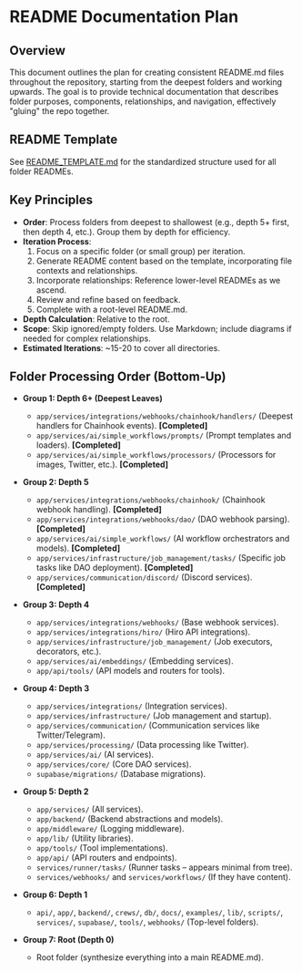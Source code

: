 # README Documentation Plan

## Overview
This document outlines the plan for creating consistent README.md files throughout the repository, starting from the deepest folders and working upwards. The goal is to provide technical documentation that describes folder purposes, components, relationships, and navigation, effectively "gluing" the repo together.

## README Template
See [README_TEMPLATE.md](./README_TEMPLATE.md) for the standardized structure used for all folder READMEs.

## Key Principles
- **Order**: Process folders from deepest to shallowest (e.g., depth 5+ first, then depth 4, etc.). Group them by depth for efficiency.
- **Iteration Process**:
  1. Focus on a specific folder (or small group) per iteration.
  2. Generate README content based on the template, incorporating file contexts and relationships.
  3. Incorporate relationships: Reference lower-level READMEs as we ascend.
  4. Review and refine based on feedback.
  5. Complete with a root-level README.md.
- **Depth Calculation**: Relative to the root.
- **Scope**: Skip ignored/empty folders. Use Markdown; include diagrams if needed for complex relationships.
- **Estimated Iterations**: ~15-20 to cover all directories.

## Folder Processing Order (Bottom-Up)

- **Group 1: Depth 6+ (Deepest Leaves)**
  - `app/services/integrations/webhooks/chainhook/handlers/` (Deepest handlers for Chainhook events). **[Completed]**
  - `app/services/ai/simple_workflows/prompts/` (Prompt templates and loaders). **[Completed]**
  - `app/services/ai/simple_workflows/processors/` (Processors for images, Twitter, etc.). **[Completed]**

- **Group 2: Depth 5**
  - `app/services/integrations/webhooks/chainhook/` (Chainhook webhook handling). **[Completed]**
  - `app/services/integrations/webhooks/dao/` (DAO webhook parsing). **[Completed]**
  - `app/services/ai/simple_workflows/` (AI workflow orchestrators and models). **[Completed]**
  - `app/services/infrastructure/job_management/tasks/` (Specific job tasks like DAO deployment). **[Completed]**
  - `app/services/communication/discord/` (Discord services). **[Completed]**

- **Group 3: Depth 4**
  - `app/services/integrations/webhooks/` (Base webhook services).
  - `app/services/integrations/hiro/` (Hiro API integrations).
  - `app/services/infrastructure/job_management/` (Job executors, decorators, etc.).
  - `app/services/ai/embeddings/` (Embedding services).
  - `app/api/tools/` (API models and routers for tools).

- **Group 4: Depth 3**
  - `app/services/integrations/` (Integration services).
  - `app/services/infrastructure/` (Job management and startup).
  - `app/services/communication/` (Communication services like Twitter/Telegram).
  - `app/services/processing/` (Data processing like Twitter).
  - `app/services/ai/` (AI services).
  - `app/services/core/` (Core DAO services).
  - `supabase/migrations/` (Database migrations).

- **Group 5: Depth 2**
  - `app/services/` (All services).
  - `app/backend/` (Backend abstractions and models).
  - `app/middleware/` (Logging middleware).
  - `app/lib/` (Utility libraries).
  - `app/tools/` (Tool implementations).
  - `app/api/` (API routers and endpoints).
  - `services/runner/tasks/` (Runner tasks – appears minimal from tree).
  - `services/webhooks/` and `services/workflows/` (If they have content).

- **Group 6: Depth 1**
  - `api/`, `app/`, `backend/`, `crews/`, `db/`, `docs/`, `examples/`, `lib/`, `scripts/`, `services/`, `supabase/`, `tools/`, `webhooks/` (Top-level folders).

- **Group 7: Root (Depth 0)**
  - Root folder (synthesize everything into a main README.md).
